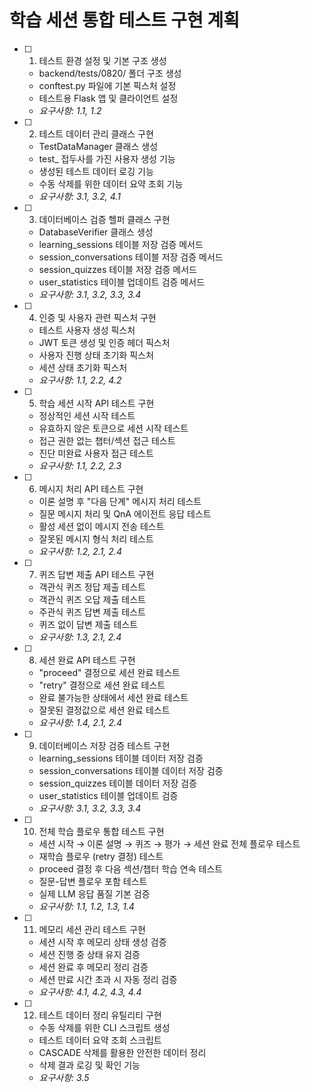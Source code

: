 # 학습 세션 통합 테스트 구현 계획

- [ ] 1. 테스트 환경 설정 및 기본 구조 생성
  - backend/tests/0820/ 폴더 구조 생성
  - conftest.py 파일에 기본 픽스처 설정
  - 테스트용 Flask 앱 및 클라이언트 설정
  - _요구사항: 1.1, 1.2_

- [ ] 2. 테스트 데이터 관리 클래스 구현
  - TestDataManager 클래스 생성
  - test_ 접두사를 가진 사용자 생성 기능
  - 생성된 테스트 데이터 로깅 기능
  - 수동 삭제를 위한 데이터 요약 조회 기능
  - _요구사항: 3.1, 3.2, 4.1_

- [ ] 3. 데이터베이스 검증 헬퍼 클래스 구현
  - DatabaseVerifier 클래스 생성
  - learning_sessions 테이블 저장 검증 메서드
  - session_conversations 테이블 저장 검증 메서드
  - session_quizzes 테이블 저장 검증 메서드
  - user_statistics 테이블 업데이트 검증 메서드
  - _요구사항: 3.1, 3.2, 3.3, 3.4_

- [ ] 4. 인증 및 사용자 관련 픽스처 구현
  - 테스트 사용자 생성 픽스처
  - JWT 토큰 생성 및 인증 헤더 픽스처
  - 사용자 진행 상태 초기화 픽스처
  - 세션 상태 초기화 픽스처
  - _요구사항: 1.1, 2.2, 4.2_

- [ ] 5. 학습 세션 시작 API 테스트 구현
  - 정상적인 세션 시작 테스트
  - 유효하지 않은 토큰으로 세션 시작 테스트
  - 접근 권한 없는 챕터/섹션 접근 테스트
  - 진단 미완료 사용자 접근 테스트
  - _요구사항: 1.1, 2.2, 2.3_

- [ ] 6. 메시지 처리 API 테스트 구현
  - 이론 설명 후 "다음 단계" 메시지 처리 테스트
  - 질문 메시지 처리 및 QnA 에이전트 응답 테스트
  - 활성 세션 없이 메시지 전송 테스트
  - 잘못된 메시지 형식 처리 테스트
  - _요구사항: 1.2, 2.1, 2.4_

- [ ] 7. 퀴즈 답변 제출 API 테스트 구현
  - 객관식 퀴즈 정답 제출 테스트
  - 객관식 퀴즈 오답 제출 테스트
  - 주관식 퀴즈 답변 제출 테스트
  - 퀴즈 없이 답변 제출 테스트
  - _요구사항: 1.3, 2.1, 2.4_

- [ ] 8. 세션 완료 API 테스트 구현
  - "proceed" 결정으로 세션 완료 테스트
  - "retry" 결정으로 세션 완료 테스트
  - 완료 불가능한 상태에서 세션 완료 테스트
  - 잘못된 결정값으로 세션 완료 테스트
  - _요구사항: 1.4, 2.1, 2.4_

- [ ] 9. 데이터베이스 저장 검증 테스트 구현
  - learning_sessions 테이블 데이터 저장 검증
  - session_conversations 테이블 데이터 저장 검증
  - session_quizzes 테이블 데이터 저장 검증
  - user_statistics 테이블 업데이트 검증
  - _요구사항: 3.1, 3.2, 3.3, 3.4_

- [ ] 10. 전체 학습 플로우 통합 테스트 구현
  - 세션 시작 → 이론 설명 → 퀴즈 → 평가 → 세션 완료 전체 플로우 테스트
  - 재학습 플로우 (retry 결정) 테스트
  - proceed 결정 후 다음 섹션/챕터 학습 연속 테스트
  - 질문-답변 플로우 포함 테스트
  - 실제 LLM 응답 품질 기본 검증
  - _요구사항: 1.1, 1.2, 1.3, 1.4_

- [ ] 11. 메모리 세션 관리 테스트 구현
  - 세션 시작 후 메모리 상태 생성 검증
  - 세션 진행 중 상태 유지 검증
  - 세션 완료 후 메모리 정리 검증
  - 세션 만료 시간 초과 시 자동 정리 검증
  - _요구사항: 4.1, 4.2, 4.3, 4.4_

- [ ] 12. 테스트 데이터 정리 유틸리티 구현
  - 수동 삭제를 위한 CLI 스크립트 생성
  - 테스트 데이터 요약 조회 스크립트
  - CASCADE 삭제를 활용한 안전한 데이터 정리
  - 삭제 결과 로깅 및 확인 기능
  - _요구사항: 3.5_